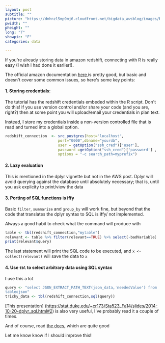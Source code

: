 ```yaml
---
layout: post
subtitle: ""
picture: "https://dmhnzl5mp9mj6.cloudfront.net/bigdata_awsblog/images/R_and_Redshift_Image_1a.png"
pwidth: ""
pheight: ""
long: "T"
showpic: "F"
categories: data

---
```


If you're already storing data in amazon redshift, connecting with R is really
easy (I wish I had done it earlier!).

The official amazon documentation [ here ](https://blogs.aws.amazon.com/bigdata/post/Tx1G8828SPGX3PK/Connecting-R-with-Amazon-Redshift ) is pretty good, but basic and doesn't cover
some common issues, so here's some key points: 


#### 1. Storing credentials: 

The tutorial has the redshift credentials embeded within the R script. Don't do
this! If you use version control and/or share your code (and you are, right?)
then at some point you will upload/email your credentials in plan text.

Instead, I store my credentials inside a non-version controlled file that is
read and turned into a global option. 


```R
redshift_connection  <- src_postgres(host="localhost",
						port="0000",dbname="yourdb",
						user = getOption("ssh_cred")['user'],
						password =getOption("ssh_cred")['password'] ,
						options = "-c search_path=myprefix")
```

#### 2. Lazy evaluation

This is mentioned in the dplyr vignette but not in the AWS post. Dplyr will
avoid querying against the database until absolutely necessary; that is, until
you ask explicity to print/view the data


#### 3. Porting of SQL functions is iffy

Basic `filter`, `summarize` and `group_by` will work fine, but beyond that the
code that translates the dplyr syntax to SQL is iffy/ not implemented. 

Always a good habit to check what the command will produce with

```R
table <- tbl(redshift_connection,"mytable")
relevant <- table %>% filter(relevant==TRUE) %>% select(-badVariable)
print(relevant$query)
```

The last statement will print the SQL code to be executed, and `x <-
collect(relevant)` will save the data to `x`

#### 4. Use `tbl` to select arbitrary data using SQL syntax

I use this a lot

```R
query <- "select JSON_EXTRACT_PATH_TEXT(json_data,'neededValue') from
tableojson"
tricky_data <- tbl(redshift_connection,sql(query))
```


[This presentation] (https://stat.duke.edu/~cr173/Sta523_Fa14/slides/2014-10-20-dplyr_sql.html#2) is also very useful, I've probably read it a couple of times. 

And of course, read [the docs](https://cran.r-project.org/web/packages/dplyr/vignettes/databases.html), which are quite good

Let me know know if I should improve this!
